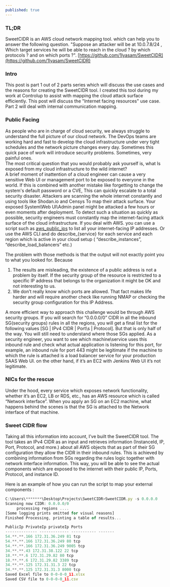 ```yaml
---
published: true
---
```

### TL;DR
SweetCIDR is an AWS cloud network mapping tool. which can help you to answer the following question. "Suppose an attacker will be at 10.0.7.8/24 , Which target services he will be able to reach in the cloud ? by which protocols ? and on which ports ?". 
[https://github.com/1lyasam/SweetCIDR](https://github.com/1lyasam/SweetCIDR)

### Intro
This post is part 1 out of 2 parts series which will discuss the use cases and the reasons for creating the SweetCIDR tool. I created this tool during my work at Controlup to assist with mapping the cloud attack surface efficiently.
This post will discuss the "Internet facing resources" use case. Part 2 will deal with internal communication mapping.


### Public Facing

As people who are in charge of cloud security, we always struggle to understand the full picture of our cloud network. The DevOps teams are working hard and fast to develop the cloud infrastructure under very tight schedules and the network picture changes every day. Sometimes this quick pace of work will introduce security problems. Sometimes, very painful ones.  
The most critical question that you would probably ask yourself is, what Is exposed from my cloud infrastructure to the wild internet?  
A brief moment of inattention of a cloud engineer can cause a very sensitive Web UI or management port to be exposed to everyone in the world. If this is combined with another mistake like forgetting to change the system's default password or a CVE, This can quickly escalate to a total security disaster.
Attackers are scanning the whole internet constantly and using tools like Shodan.io and Censys To map their attack surface.
Your exposed System\Web UI\Admin panel might be attacked a few hours or even moments after deployment.
To detect such a situation as quickly as possible, security engineers must constantly map the internet-facing attack surface of the cloud infrastructure.
If you deal with AWS. you can use a script such as [aws_public_ips](https://github.com/arkadiyt/aws_public_ips) to list all your internet-facing IP addresses. Or use the AWS CLI and do describe_{service} for each service and each region which is active in your cloud setup ( “describe_instances”, “describe_load_balancers” etc.)

The problem with those methods is that the output will not exactly point you to what you looked for. Because
1. The results are misleading, the existence of a public address is not a problem by itself. If the security group of the resource is restricted to a specific IP address that belongs to the organization it might be OK and not interesting to us.
2. We don’t really know which ports are allowed. That fact makes life harder and will require another check like running NMAP or checking the security group configuration for this IP Address.

A more efficient way to approach this challenge would be through AWS security groups. If you will search for “0.0.0.0/0” CIDR in all the inbound SG(security groups) rules in all the regions, you will get a final list for the following values [SG | IPv4 CIDR | Port\s | Protocol].
But that is only half of the way. You will still need to understand where those SGs applied. As a security engineer, you want to see which machine\service uses this inbound rule and check what actual application is listening for this port, for example, an inbound rule for port 443 might be legitimate if the machine to which the rule is attached is a load balancer service for your production SAAS Web UI. on the other hand, if it’s an EC2 with Jenkins Web UI it’s not legitimate. 

### NICs for the rescue

Under the hood, every service which exposes network functionality, whether it’s an EC2, LB or RDS, etc., has an AWS resource which is called “Network interface”. When you apply an SG on an EC2 machine, what happens behind the scenes is that the SG is attached to the Network interface of that machine.

### Sweet CIDR flow

Taking all this information into account, I’ve built the SweetCIDR tool. The tool takes an IPv4 CIDR as an input and retrieves information (InstanceId, IP, Port, Protocol, and more.) about all AWS objects that as part of their SG configuration they allow the CIDR in their inbound rules.
This is achieved by combining information from SGs regarding the rules logic together with network interface information.
This way, you will be able to see the actual components which are exposed to the internet with their public IP, Ports, Protocol, and instance ID.

Here is an example of how you can run the script to map your external components : 
```javascript
C:\Users\*******\Desktop\Projects\SweetCIDR>SweetCIDR.py -s 0.0.0.0
Scanning now CIDR: 0.0.0.0/0
     processing regions ....
[Some logging prints omitted for visual reasons]
Finished Processing, printing a table of results...

PublicIp PrivateIp privateIp Ports
-------------- ------------- ----------- -------
54.**.**.166 172.31.36.249 81 tcp
54.**.**.166 172.31.36.249 80 tcp
54.**.**.166 172.31.36.249 9005 tcp
34.**.**.43 172.31.38.122 22 tcp
18.**.**.6 172.31.29.82 80 tcp
18.**.**.6 172.31.29.82 3389 tcp
34.**.**.125 172.31.31.3 22 tcp
34.**.**.125 172.31.31.3 8000 tcp
Saved Excel file to 0-0-0-0_11.xlsx
Saved CSV file to 0-0-0-0_11.csv
```
